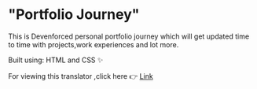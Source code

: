 # "Portfolio Journey"

This is Devenforced personal portfolio journey which will get updated time to time with projects,work experiences and lot more.

Built using: HTML and CSS ✨

For viewing this translator ,click here 👉 [Link](https://know-devenforced.netlify.app/)